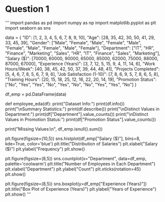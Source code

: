 # Question 1
'''
import pandas as pd
import numpy as np
import matplotlib.pyplot as plt
import seaborn as sns

data = {
    "ID": [1, 2, 3, 4, 5, 6, 7, 8, 9, 10],
    "Age": [28, 35, 42, 30, 50, 41, 29, 33, 45, 39],
    "Gender": ["Male", "Female", "Male", "Female", "Male", "Female", "Male", "Female", "Male", "Female"],
    "Department": ["IT", "HR", "Finance", "Marketing", "Sales", "HR", "IT", "Finance", "Sales", "Marketing"],
    "Salary ($)": [70000, 60000, 90000, 65000, 85000, 62000, 75000, 88000, 87000, 67000],
    "Experience (Years)": [3, 7, 12, 5, 15, 9, 4, 11, 14, 6],
    "Work Hours/Week": [40, 38, 45, 42, 50, 37, 39, 44, 48, 41],
    "Projects Completed": [5, 4, 6, 7, 8, 5, 6, 7, 9, 6],
    "Job Satisfaction (1-10)": [7, 8, 6, 9, 5, 7, 8, 6, 5, 8],
    "Training Hours": [20, 15, 18, 25, 12, 16, 22, 20, 14, 19],
    "Promotion Status": ["No", "Yes", "Yes", "No", "Yes", "No", "No", "Yes", "Yes", "No"]
}

df_emp = pd.DataFrame(data)

def employee_eda(df):
    print("Dataset Info:")
    print(df.info())
    print("\nSummary Statistics:")
    print(df.describe())
    print("\nDistinct Values in Department:")
    print(df["Department"].value_counts())
    print("\nDistinct Values in Promotion Status:")
    print(df["Promotion Status"].value_counts())
    
print("Missing Values:\n", df_emp.isnull().sum())

plt.figure(figsize=(10,5))
sns.histplot(df_emp["Salary ($)"], bins=8, kde=True, color='blue')
plt.title("Distribution of Salaries")
plt.xlabel("Salary ($)")
plt.ylabel("Frequency")
plt.show()

plt.figure(figsize=(8,5))
sns.countplot(x="Department", data=df_emp, palette='coolwarm')
plt.title("Number of Employees in Each Department")
plt.xlabel("Department")
plt.ylabel("Count")
plt.xticks(rotation=45)
plt.show()

plt.figure(figsize=(8,5))
sns.boxplot(y=df_emp["Experience (Years)"])
plt.title("Box Plot of Experience (Years)")
plt.ylabel("Years of Experience")
plt.show()
'''
